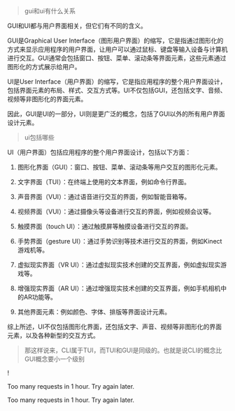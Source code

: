 > gui和ui有什么关系

GUI和UI都与用户界面相关，但它们有不同的含义。

GUI是Graphical User Interface（图形用户界面）的缩写，它是指通过图形化的方式来显示应用程序的用户界面，让用户可以通过鼠标、键盘等输入设备与计算机进行交互。GUI通常会包括窗口、按钮、菜单、滚动条等界面元素，这些元素通过图形化的方式展示给用户。

UI是User Interface（用户界面）的缩写，它是指应用程序的整个用户界面设计，包括界面元素的布局、样式、交互方式等。UI不仅包括GUI，还包括文字、音频、视频等非图形化的界面元素。

因此，GUI是UI的一部分，UI则是更广泛的概念，包括了GUI以外的所有用户界面设计元素。

> ui包括哪些

UI（用户界面）包括应用程序的整个用户界面设计，包括以下方面：

1.  图形化界面（GUI）：窗口、按钮、菜单、滚动条等用户交互的图形化元素。
    
2.  文字界面（TUI）：在终端上使用的文本界面，例如命令行界面。
    
3.  声音界面（VUI）：通过语音进行交互的界面，例如智能音箱等。
    
4.  视频界面（VUI）：通过摄像头等设备进行交互的界面，例如视频会议等。
    
5.  触摸界面（touch UI）：通过触摸屏等触摸设备进行交互的界面。
    
6.  手势界面（gesture UI）：通过手势识别等技术进行交互的界面，例如Kinect游戏机等。
    
7.  虚拟现实界面（VR UI）：通过虚拟现实技术创建的交互界面，例如虚拟现实游戏等。
    
8.  增强现实界面（AR UI）：通过增强现实技术创建的交互界面，例如手机相机中的AR功能等。
    
9.  其他界面元素：例如颜色、字体、排版等界面设计元素。
    

综上所述，UI不仅包括图形化界面，还包括文字、声音、视频等非图形化的界面元素，以及各种新型的交互方式。

> 那这样说来，CLI属于TUI，而TUI和GUI是同级的。也就是说CLI的概念比GUI概念要小一个级别

!

Too many requests in 1 hour. Try again later.

Too many requests in 1 hour. Try again later.